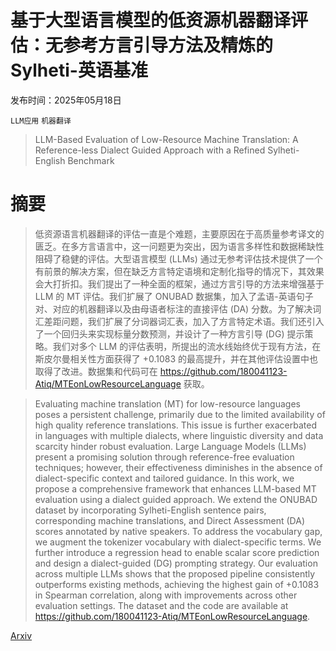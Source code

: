 # 基于大型语言模型的低资源机器翻译评估：无参考方言引导方法及精炼的 Sylheti-英语基准

发布时间：2025年05月18日

`LLM应用` `机器翻译`

> LLM-Based Evaluation of Low-Resource Machine Translation: A Reference-less Dialect Guided Approach with a Refined Sylheti-English Benchmark

# 摘要

> 低资源语言机器翻译的评估一直是个难题，主要原因在于高质量参考译文的匮乏。在多方言语言中，这一问题更为突出，因为语言多样性和数据稀缺性阻碍了稳健的评估。大型语言模型 (LLMs) 通过无参考评估技术提供了一个有前景的解决方案，但在缺乏方言特定语境和定制化指导的情况下，其效果会大打折扣。我们提出了一种全面的框架，通过方言引导的方法来增强基于 LLM 的 MT 评估。我们扩展了 ONUBAD 数据集，加入了孟语-英语句子对、对应的机器翻译以及由母语者标注的直接评估 (DA) 分数。为了解决词汇差距问题，我们扩展了分词器词汇表，加入了方言特定术语。我们还引入了一个回归头来实现标量分数预测，并设计了一种方言引导 (DG) 提示策略。我们对多个 LLM 的评估表明，所提出的流水线始终优于现有方法，在斯皮尔曼相关性方面获得了 +0.1083 的最高提升，并在其他评估设置中也取得了改进。数据集和代码可在 https://github.com/180041123-Atiq/MTEonLowResourceLanguage 获取。

> Evaluating machine translation (MT) for low-resource languages poses a persistent challenge, primarily due to the limited availability of high quality reference translations. This issue is further exacerbated in languages with multiple dialects, where linguistic diversity and data scarcity hinder robust evaluation. Large Language Models (LLMs) present a promising solution through reference-free evaluation techniques; however, their effectiveness diminishes in the absence of dialect-specific context and tailored guidance. In this work, we propose a comprehensive framework that enhances LLM-based MT evaluation using a dialect guided approach. We extend the ONUBAD dataset by incorporating Sylheti-English sentence pairs, corresponding machine translations, and Direct Assessment (DA) scores annotated by native speakers. To address the vocabulary gap, we augment the tokenizer vocabulary with dialect-specific terms. We further introduce a regression head to enable scalar score prediction and design a dialect-guided (DG) prompting strategy. Our evaluation across multiple LLMs shows that the proposed pipeline consistently outperforms existing methods, achieving the highest gain of +0.1083 in Spearman correlation, along with improvements across other evaluation settings. The dataset and the code are available at https://github.com/180041123-Atiq/MTEonLowResourceLanguage.

[Arxiv](https://arxiv.org/abs/2505.12273)